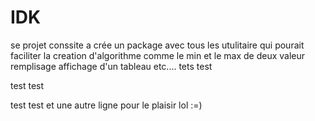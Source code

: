 # IDK
se projet conssite a crée un package avec tous les utulitaire qui pourait faciliter la creation d'algorithme comme 
le min et le max de deux valeur remplisage affichage d'un tableau etc....
tets test

test
test

test 
test
et une autre ligne pour le plaisir lol :=)